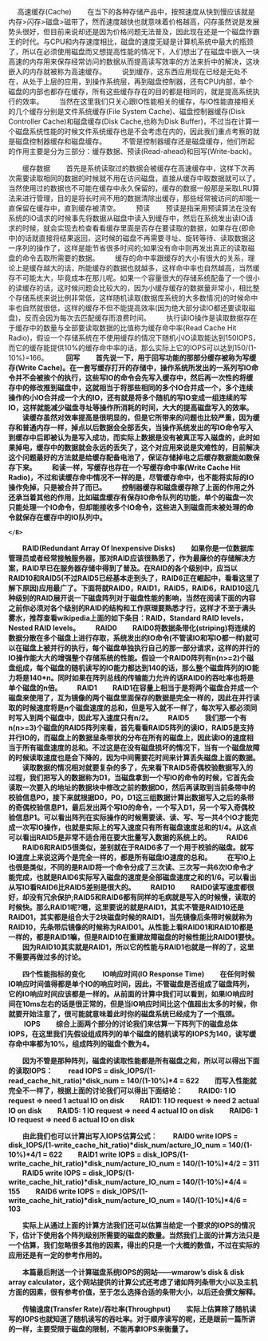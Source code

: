 　  高速缓存(Cache)
　　在当下的各种存储产品中，按照速度从快到慢应该就是内存>闪存>磁盘>磁带了，然而速度越快也就意味着价格越高，闪存虽然说是发展势头很好，但目前来说却还是因为价格问题无法普及，因此现在还是一个磁盘作霸王的时代。与CPU和内存速度相比，磁盘的速度无疑是计算机系统中最大的瓶颈了，所以在必须使用磁盘而又想提高性能的情况下，人们想出了在磁盘中嵌入一块高速的内存用来保存经常访问的数据从而提高读写效率的方法来折中的解决，这块嵌入的内存就被称为高速缓存。
　　说到缓存，这东西应用现在已经是无处不在，从处于上层的应用，到操作系统层，再到磁盘控制器，还有CPU内部，单个磁盘的内部也都存在缓存，所有这些缓存存在的目的都是相同的，就是提高系统执行的效率。
　　当然在这里我们只关心跟IO性能相关的缓存，与IO性能直接相关的几个缓存分别是文件系统缓存(File System Cache)、磁盘控制器缓存(Disk Controller Cache)和磁盘缓存(Disk Cache,也称为Disk Buffer)，不过当在计算一个磁盘系统性能的时候文件系统缓存也是不会考虑在内的，因此我们重点考察的就是磁盘控制器缓存和磁盘缓存。
　　不管是控制器缓存还是磁盘缓存，他们所起的作用主要是分为三部分：缓存数据、预读(Read-ahead)和回写(Write-back)。

　　缓存数据
　　首先是系统读取过的数据会被缓存在高速缓存中，这样下次再次需要读取相同的数据的时候就不用在访问磁盘，直接从缓存中取数据就可以了。当然使用过的数据也不可能在缓存中永久保留的，缓存的数据一般那是采取LRU算法来进行管理，目的是将长时间不用的数据清除出缓存，那些经常被访问的却能一直保留在缓存中，直到缓存被清空。
　　预读
　　预读是指采用预读算法在没有系统的IO请求的时候事先将数据从磁盘中读入到缓存中，然后在系统发出读IO请求的时候，就会实现去检查看看缓存里面是否存在要读取的数据，如果存在(即命中)的话就直接将结果返回，这时候的磁盘不再需要寻址、旋转等待、读取数据这一序列的操作了，这样是能节省很多时间的;如果没有命中则再发出真正的读取磁盘的命令去取所需要的数据。
　　缓存的命中率跟缓存的大小有很大的关系，理论上是缓存越大的话，所能缓存的数据也就越多，这样命中率也自然越高，当然缓存不可能太大，毕竟成本在那儿呢。如果一个容量很大的存储系统配备了一个很小的读缓存的话，这时候问题会比较大的，因为小缓存缓存的数据量非常小，相比整个存储系统来说比例非常低，这样随机读取(数据库系统的大多数情况)的时候命中率也自然就很低，这样的缓存不但不能提高效率(因为绝大部分读IO都还要读取磁盘)，反而会因为每次去匹配缓存而浪费时间。
　　执行读IO操作是读取数据存在于缓存中的数量与全部要读取数据的比值称为缓存命中率(Read Cache Hit Radio)，假设一个存储系统在不使用缓存的情况下随机小IO读取能达到150IOPS，而它的缓存能提供10%的缓存命中率的话，那么实际上它的IOPS可以达到150/(1-10%)=166。
　　
    <B>
    回写
　　首先说一下，用于回写功能的那部分缓存被称为写缓存(Write Cache)。在一套写缓存打开的存储中，操作系统所发出的一系列写IO命令并不会被挨个的执行，这些写IO的命令会先写入缓存中，然后再一次性的将缓存中的修改推到磁盘中，这就相当于将那些相同的多个IO合并成一个，多个连续操作的小IO合并成一个大的IO，还有就是将多个随机的写IO变成一组连续的写IO，这样就能减少磁盘寻址等操作所消耗的时间，大大的提高磁盘写入的效率。
　　读缓存虽然对效率提高是很明显的，但是它所带来的问题也比较严重，因为缓存和普通内存一样，掉点以后数据会全部丢失，当操作系统发出的写IO命令写入到缓存中后即被认为是写入成功，而实际上数据是没有被真正写入磁盘的，此时如果掉电，缓存中的数据就会永远的丢失了，这个对应用来说是灾难性的，目前解决这个问题最好的方法就是给缓存配备电池了，保证存储掉电之后缓存数据能如数保存下来。
　　和读一样，写缓存也存在一个写缓存命中率(Write Cache Hit Radio)，不过和读缓存命中情况不一样的是，尽管缓存命中，也不能将实际的IO操作免掉，只是被合并了而已。
　　控制器缓存和磁盘缓存除了上面的作用之外还承当着其他的作用，比如磁盘缓存有保存IO命令队列的功能，单个的磁盘一次只能处理一个IO命令，但却能接收多个IO命令，这些进入到磁盘而未被处理的命令就保存在缓存中的IO队列中。
  
    </B>


　　RAID(Redundant Array Of Inexpensive Disks)
　　如果你是一位数据库管理员或者经常接触服务器，那对RAID应该很熟悉了，作为最廉价的存储解决方案，RAID早已在服务器存储中得到了普及。在RAID的各个级别中，应当以RAID10和RAID5(不过RAID5已经基本走到头了，RAID6正在崛起中，看看这里了解下原因)应用最广了。下面将就RAID0，RAID1，RAID5，RAID6，RAID10这几种级别的RAID展开说一下磁盘阵列对于磁盘性能的影响，当然在阅读下面的内容之前你必须对各个级别的RAID的结构和工作原理要熟悉才行，这样才不至于满头雾水，推荐查看wikipedia上面的如下条目：RAID，Standard RAID levels，Nested RAID levels。
　　RAID0
　　RAID0将数据条带化(striping)将连续的数据分散在多个磁盘上进行存取，系统发出的IO命令(不管读IO和写IO都一样)就可以在磁盘上被并行的执行，每个磁盘单独执行自己的那一部分请求，这样的并行的IO操作能大大的增强整个存储系统的性能。假设一个RAID0阵列有n(n>=2)个磁盘组成，每个磁盘的随机读写的IO能力都达到140的话，那么整个磁盘阵列的IO能力将是140*n。同时如果在阵列总线的传输能力允许的话RAID0的吞吐率也将是单个磁盘的n倍。
　　RAID1
　　RAID1在容量上相当于是将两个磁盘合并成一个磁盘来使用了，互为镜像的两个磁盘里面保存的数据是完全一样的，因此在并行读取的时候速度将是n个磁盘速度的总和，但是写入就不一样了，每次写入都必须同时写入到两个磁盘中，因此写入速度只有n/2。
　　RAID5
　　我们那一个有n(n>=3)个磁盘的RAID5阵列来看，首先看看RAID5阵列的读IO，RAID5是支持并行IO的，而磁盘上的数据呈条带状的分布在所有的磁盘上，因此读IO的速度相当于所有磁盘速度的总和。不过这是在没有磁盘损坏的情况下，当有一个磁盘故障的时候读取速度也是会下降的，因为中间需要花时间来计算丢失磁盘上面的数据。
　　读取数据的情况相对就要复杂的多了，先来看下RAID5奇偶校验数据写入的过程，我们把写入的数据称为D1，当磁盘拿到一个写IO的命令的时候，它首先会读取一次要入的地址的数据块中修改之前的数据D0，然后再读取到当前条带中的校验信息P0，接下来就根据D0，P0，D1这三组数据计算出数据写入之后的条带的奇偶校验信息P1，最后发出两个写IO的命令，一个写入D1，另一个写入奇偶校验信息P1。可以看出阵列在实际操作的时候需要读、读、写、写一共4个IO才能完成一次写IO操作，也就是实际上的写入速度只有所有磁盘速度总和的1/4。从这点可以看出RAID5是非常不适合用在要大批量写入数据的系统上的。
　　RAID6
　　RAID6和RAID5很类似，差别就在于RAID6多了一个用于校验的磁盘。就写IO速度上来说这两个是完全一样的，都是所有磁盘IO速度的总和。
　　在写IO上也很是类似，不同的是RAID将一个命令分成了三次读、三次写一共6次IO命令才能完成，也就是RAID6实际写入磁盘的速度是全部磁盘速度之和的1/6。可以看出从写IO看RAID6比RAID5差别是很大的。
　　RAID10
　　RAID0读写速度都很好，却没有冗余保护;RAID5和RAID6都有同样的毛病就是写入的时候慢，读取的时候快。那么RAID1呢?嗯，这里要说的就是RAID1，其实不管是RAID10还是RAID01，其实都是组合大于2块磁盘时候的RAID1，当先镜像后条带时候就称为RAID10，先条带后镜像的时候称为RAID01。从性能上看RAID01和RAID10都是一样的，都是RAID1嘛，但是RAID10在重建故障磁盘的时候性能比RAID01要快。
　　因为RAID10其实就是RAID1，所以它的性能与RAID1也就是一样的了，这里不需要再做过多的讨论。

　　四个性能指标的变化
　　
    IO响应时间(IO Response Time)
　　在任何时候IO响应时间值得都是单个IO的响应时间，因此，不管磁盘是否组成了磁盘阵列，它的IO响应时间应该都是一样的。从前面的计算中我们可以看到，如果IO响应时间在10ms左右的话是很正常的，但是当IO响应时间比这个值超出太多的时候，你就要开始注意了，很可能就意味着此时你的磁盘系统已经成为了一个瓶颈。
　　
    IOPS
　　综合上面两个部分的讨论我们来估算一下阵列下的磁盘总体IOPS，在这里我们先假设组成阵列的单个磁盘的随机读写的IOPS为140，读写缓存命中率都为10%，组成阵列的磁盘个数为4。
  
　　因为不管是那种阵列，磁盘的读取性能都是所有磁盘之和，所以可以得出下面的读取IOPS：
　　read IOPS = disk_IOPS/(1-read_cache_hit_ratio)*disk_num = 140/(1-10%)*4 = 622
　　而写入性能就完全不一样了，根据上面的讨论我们可以得出下面结论：
　　RAID0: 1 IO request => need 1 actual IO on disk
　　RAID1: 1 IO request => need 2 actual IO on disk
　　RAID5: 1 IO request => need 4 actual IO on disk
　　RAID6: 1 IO request => need 6 actual IO on disk
  
　　由此我们也可以计算出写入IOPS估算公式：
　　RAID0 write IOPS = disk_IOPS/(1-write_cache_hit_ratio)*disk_num/acture_IO_num = 140/(1-10%)*4/1 = 622
　　RAID1 write IOPS = disk_IOPS/(1-write_cache_hit_ratio)*disk_num/acture_IO_num = 140/(1-10%)*4/2 = 311
　　RAID5 write IOPS = disk_IOPS/(1-write_cache_hit_ratio)*disk_num/acture_IO_num = 140/(1-10%)*4/4 = 155
　　RAID6 write IOPS = disk_IOPS/(1-write_cache_hit_ratio)*disk_num/acture_IO_num = 140/(1-10%)*4/6 = 103
  
　　实际上从通过上面的计算方法我们还可以估算当给定一个要求的IOPS的情况下，估计下使用各个阵列级别所需要的磁盘的数量。当然我们上面的计算方法只是一个估算，我们忽略很多其他的因素，得出的只是一个大概的数值，不过在实际的应用还是有一定的参考作用的。
  
　　本篇最后附送一个计算磁盘系统IOPS的网站――wmarow’s disk & disk array calculator，这个网站提供的计算公式还考虑了诸如阵列条带大小以及主机方面的因素，很有参考价值，至于怎么选择合适的条带大小，以后还会撰文解释。
  
　　传输速度(Transfer Rate)/吞吐率(Throughput)
　　实际上估算除了随机读写的IOPS也就知道了随机读写的吞吐率。对于顺序读写的呢，还是跟前一篇所讲的一样，主要受限于磁盘的限制，不能再拿IOPS来衡量了。
